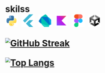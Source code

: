 <img src="https://komarev.com/ghpvc/?username=karula-ke&style=flat-square&color=blue" alt=""/>
<h1> skilss</>
<div>
  <img src="https://github.com/devicons/devicon/blob/master/icons/python/python-original.svg" title="Python" alt="Python" width="40" height="40"/>&nbsp;
  <img src="https://github.com/devicons/devicon/blob/master/icons/flutter/flutter-plain.svg" title="Flutter" alt="Flutter" width="40" height="40"/>&nbsp;
  <img src="https://github.com/devicons/devicon/blob/master/icons/dart/dart-original.svg" title="Dart" alt="Dart" width="40" height="40"/>&nbsp;
  <img src="https://github.com/devicons/devicon/blob/master/icons/kotlin/kotlin-original.svg" title="Kotlin" alt="Kotlin" width="40" height="40"/>&nbsp;
  <img src="https://github.com/devicons/devicon/blob/master/icons/figma/figma-original.svg" title="Figma" alt="Figma" width="40" height="40"/>&nbsp;
  <img src="https://github.com/devicons/devicon/blob/master/icons/unity/unity-original.svg" title="Unity" alt="Unity" width="40" height="40"/>&nbsp;

</div>

[![GitHub Streak](http://github-readme-streak-stats.herokuapp.com?user=karula-k&theme=dark&background=000000)](https://git.io/streak-stats)

[![Top Langs](https://github-readme-stats.vercel.app/api/top-langs/?username=karula-k&layout=compact&theme=vision-friendly-dark)](https://github.com/anuraghazra/github-readme-stats)
